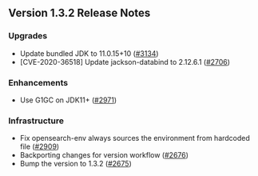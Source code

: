 ## Version 1.3.2 Release Notes

### Upgrades

* Update bundled JDK to 11.0.15+10 ([#3134](https://github.com/opensearch-project/OpenSearch/pull/3134))
* [CVE-2020-36518] Update jackson-databind to 2.12.6.1 ([#2706](https://github.com/opensearch-project/OpenSearch/pull/2706))

### Enhancements

* Use G1GC on JDK11+ ([#2971](https://github.com/opensearch-project/OpenSearch/pull/2971))

### Infrastructure

* Fix opensearch-env always sources the environment from hardcoded file ([#2909](https://github.com/opensearch-project/OpenSearch/pull/2909))
* Backporting changes for version workflow ([#2676](https://github.com/opensearch-project/OpenSearch/pull/2676))
* Bump the version to 1.3.2 ([#2675](https://github.com/opensearch-project/OpenSearch/pull/2675))
